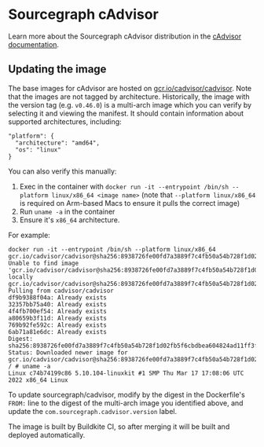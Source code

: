 # Sourcegraph cAdvisor

Learn more about the Sourcegraph cAdvisor distribution in the [cAdvisor documentation](https://docs.sourcegraph.com/dev/background-information/observability/cadvisor).

## Updating the image

The base images for cAdvisor are hosted on [gcr.io/cadvisor/cadvisor](https://gcr.io/cadvisor/cadvisor). Note that the images are not tagged by architecture. Historically, the image with the version tag (e.g. `v0.46.0`) is a multi-arch image which you can verify by selecting it and viewing the manifest. It should contain information about supported architectures, including:

```
"platform": {
  "architecture": "amd64",
  "os": "linux"
}
```

You can also verify this manually:

1. Exec in the container with `docker run -it --entrypoint /bin/sh --platform linux/x86_64 <image name>` (note that `--platform linux/x86_64` is required on Arm-based Macs to ensure it pulls the correct image)
2. Run `uname -a` in the container
3. Ensure it's `x86_64` architecture.

For example:

```
docker run -it --entrypoint /bin/sh --platform linux/x86_64 gcr.io/cadvisor/cadvisor@sha256:8938726fe00fd7a3889f7c4fb50a54b728f1d02fb5f6cbdbea604824ad11ff3f
Unable to find image 'gcr.io/cadvisor/cadvisor@sha256:8938726fe00fd7a3889f7c4fb50a54b728f1d02fb5f6cbdbea604824ad11ff3f' locally
gcr.io/cadvisor/cadvisor@sha256:8938726fe00fd7a3889f7c4fb50a54b728f1d02fb5f6cbdbea604824ad11ff3f: Pulling from cadvisor/cadvisor
df9b9388f04a: Already exists
32357bb75a40: Already exists
4f4fb700ef54: Already exists
a80659b3f11d: Already exists
769b92fe592c: Already exists
6ab71a81e6dc: Already exists
Digest: sha256:8938726fe00fd7a3889f7c4fb50a54b728f1d02fb5f6cbdbea604824ad11ff3f
Status: Downloaded newer image for gcr.io/cadvisor/cadvisor@sha256:8938726fe00fd7a3889f7c4fb50a54b728f1d02fb5f6cbdbea604824ad11ff3f
/ # uname -a
Linux c74b74199c86 5.10.104-linuxkit #1 SMP Thu Mar 17 17:08:06 UTC 2022 x86_64 Linux
```

To update sourcegraph/cadvisor, modify by the digest in the Dockerfile's `FROM:` line to the digest of the multi-arch image you identified above, and update the `com.sourcegraph.cadvisor.version` label.

The image is built by Buildkite CI, so after merging it will be built and deployed automatically.
